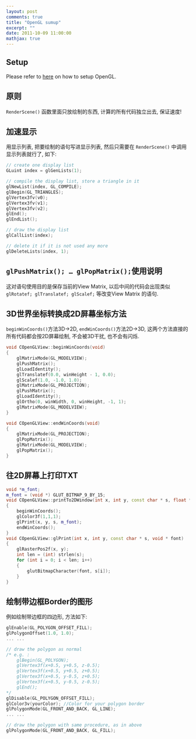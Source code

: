 ```yaml
---
layout: post
comments: true
title: "OpenGL sumup"
excerpt: ""
date: 2011-10-09 11:00:00
mathjax: true
---
```


<!-- add TOC here -->
<div id="genTocHere"></div>

## Setup
Please refer to [here](https://bitbucket.org/herohuyongtao/opengl-setup) on how to setup OpenGL.

## 原则
`RenderScene()` 函数里面只放绘制的东西, 计算的所有代码独立出去, 保证速度!

## 加速显示
用显示列表, 把要绘制的语句写进显示列表, 然后只需要在 `RenderScene()` 中调用显示列表就行了, 如下:

```cpp
// create one display list
GLuint index = glGenLists(1);

// compile the display list, store a triangle in it
glNewList(index, GL_COMPILE);
glBegin(GL_TRIANGLES);
glVertex3fv(v0);
glVertex3fv(v1);
glVertex3fv(v2);
glEnd();
glEndList();

// draw the display list
glCallList(index);

// delete it if it is not used any more
glDeleteLists(index, 1);
```

## `glPushMatrix(); … glPopMatrix();`使用说明
这对语句使用目的是保存当前的View Matrix, 以后中间的代码会出现类似 `glRotatef; glTranslatef; glScalef;` 等改变View Matrix 的语句.

## 3D世界坐标转换成2D屏幕坐标方法
`beginWinCoords()`方法3D->2D, `endWinCoords()`方法2D->3D, 这两个方法直接的所有代码都会按2D屏幕绘制, 不会被3D干扰, 也不会有闪烁.

```cpp
void COpenGLView::beginWinCoords(void)
{
    glMatrixMode(GL_MODELVIEW);
    glPushMatrix();
    glLoadIdentity();
    glTranslatef(0.0, winHeight - 1, 0.0);
    glScalef(1.0, -1.0, 1.0);
    glMatrixMode(GL_PROJECTION);
    glPushMatrix();
    glLoadIdentity();
    glOrtho(0, winWidth, 0, winHeight, -1, 1);
    glMatrixMode(GL_MODELVIEW);
}

void COpenGLView::endWinCoords(void)
{
    glMatrixMode(GL_PROJECTION);
    glPopMatrix();
    glMatrixMode(GL_MODELVIEW);
    glPopMatrix();
}
```

## 往2D屏幕上打印TXT
```cpp
void *m_font;
m_font = (void *) GLUT_BITMAP_9_BY_15;
void COpenGLView::printTo2DWindow(int x, int y, const char * s, float * color)
{
    beginWinCoords();
    glColor3f(1,1,1);
    glPrint(x, y, s, m_font);
    endWinCoords();
}
void COpenGLView::glPrint(int x, int y, const char * s, void * font)
{
    glRasterPos2f(x, y);
    int len = (int) strlen(s);
    for (int i = 0; i < len; i++)
    {
        glutBitmapCharacter(font, s[i]);
    }
}
```

## 绘制带边框Border的图形
例如绘制带边框的四边形, 方法如下:

```cpp
glEnable(GL_POLYGON_OFFSET_FILL);
glPolygonOffset(1.0, 1.0);
... ...

// draw the polygon as normal
/* e.g. :
    glBegin(GL_POLYGON);
    glVertex3f(x+0.5, y+0.5, z-0.5);
    glVertex3f(x+0.5, y+0.5, z+0.5);
    glVertex3f(x+0.5, y-0.5, z+0.5);
    glVertex3f(x+0.5, y-0.5, z-0.5);
    glEnd();
*/
glDisable(GL_POLYGON_OFFSET_FILL);
glColor3v(yourColor); //Color for your polygon border
glPolygonMode(GL_FRONT_AND_BACK, GL_LINE);
... ...

// draw the polygon with same procedure, as in above
glPolygonMode(GL_FRONT_AND_BACK, GL_FILL);
```
